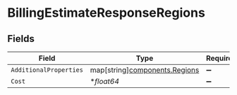 # BillingEstimateResponseRegions


## Fields

| Field                                                               | Type                                                                | Required                                                            | Description                                                         |
| ------------------------------------------------------------------- | ------------------------------------------------------------------- | ------------------------------------------------------------------- | ------------------------------------------------------------------- |
| `AdditionalProperties`                                              | map[string][components.Regions](../../models/components/regions.md) | :heavy_minus_sign:                                                  | N/A                                                                 |
| `Cost`                                                              | **float64*                                                          | :heavy_minus_sign:                                                  | N/A                                                                 |